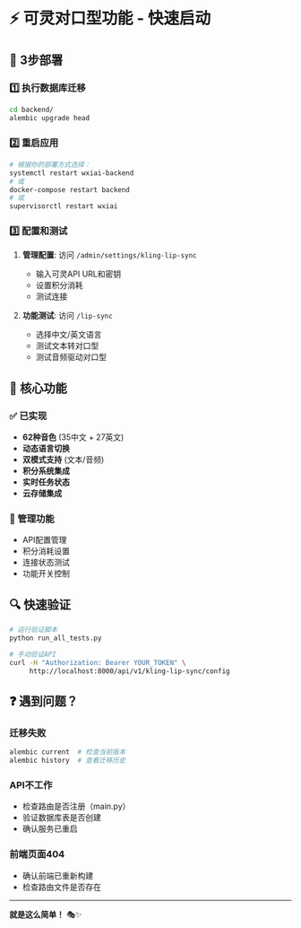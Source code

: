 # ⚡ 可灵对口型功能 - 快速启动

## 🚀 3步部署

### 1️⃣ 执行数据库迁移

```bash
cd backend/
alembic upgrade head
```

### 2️⃣ 重启应用

```bash
# 根据你的部署方式选择：
systemctl restart wxiai-backend
# 或
docker-compose restart backend
# 或
supervisorctl restart wxiai
```

### 3️⃣ 配置和测试

1. **管理配置**: 访问 `/admin/settings/kling-lip-sync`
   - 输入可灵API URL和密钥
   - 设置积分消耗
   - 测试连接

2. **功能测试**: 访问 `/lip-sync`
   - 选择中文/英文语言
   - 测试文本转对口型
   - 测试音频驱动对口型

## 🎯 核心功能

### ✅ 已实现

- **62种音色** (35中文 + 27英文)
- **动态语言切换**
- **双模式支持** (文本/音频)
- **积分系统集成**
- **实时任务状态**
- **云存储集成**

### 🔧 管理功能

- API配置管理
- 积分消耗设置
- 连接状态测试
- 功能开关控制

## 🔍 快速验证

```bash
# 运行验证脚本
python run_all_tests.py

# 手动验证API
curl -H "Authorization: Bearer YOUR_TOKEN" \
     http://localhost:8000/api/v1/kling-lip-sync/config
```

## ❓ 遇到问题？

### 迁移失败

```bash
alembic current  # 检查当前版本
alembic history  # 查看迁移历史
```

### API不工作

- 检查路由是否注册（main.py）
- 验证数据库表是否创建
- 确认服务已重启

### 前端页面404

- 确认前端已重新构建
- 检查路由文件是否存在

---

**就是这么简单！** 🎭✨

